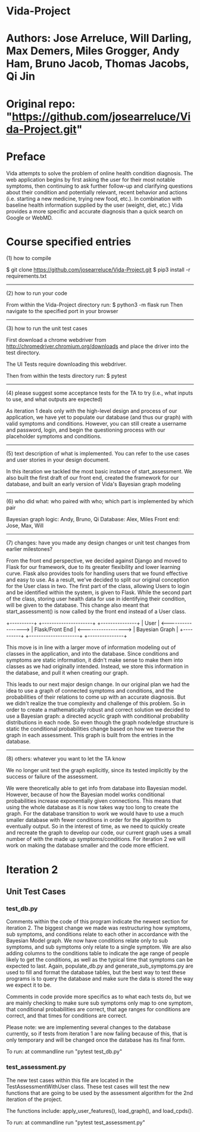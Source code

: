# Vida-Project
# Authors: Jose Arreluce, Will Darling, Max Demers, Miles Grogger, Andy Ham, Bruno Jacob, Thomas Jacobs, Qi Jin
# Original repo: "https://github.com/josearreluce/Vida-Project.git"

# Preface
Vida attempts to solve the problem of online health condition diagnosis. The web
application begins by first asking the user for their most notable symptoms, then
continuing to ask further follow-up and clarifying questions about their condition
and potentially relevant, recent behavior and actions (i.e. starting a new medicine,
trying new food, etc.). In combination with baseline health information supplied by
the user (weight, diet, etc.) Vida provides a more specific and accurate diagnosis
than a quick search on Google or WebMD.

# Course specified entries

(1) how to compile

$ git clone https://github.com/josearreluce/Vida-Project.git
$ pip3 install -r requirements.txt

---------------------------------------------------------------------------------------------------

(2) how to run your code

From within the Vida-Project directory run:
$ python3 -m flask run
Then navigate to the specified port in your browser

---------------------------------------------------------------------------------------------------

(3) how to run the unit test cases

First download a chrome webdriver from http://chromedriver.chromium.org/downloads
and place the driver into the test directory.

The UI Tests require downloading this webdriver.

Then from within the tests directory run:
$ pytest

---------------------------------------------------------------------------------------------------

(4) please suggest some acceptance tests for the TA to try (i.e., what inputs to use,
    and what outputs are expected)

As iteration 1 deals only with the high-level design and process of our application,
we have yet to populate our database (and thus our graph) with valid symptoms and conditions.
However, you can still create a username and password, login, and begin the questioning
process with our placeholder symptoms and conditions.

---------------------------------------------------------------------------------------------------

(5) text description of what is implemented. You can refer to the use cases and user stories
    in your design document.

In this iteration we tackled the most basic instance of start_assessment. We also built the
first draft of our front end, created the framework for our database, and built an early version
of Vida's Bayesian graph modeling

---------------------------------------------------------------------------------------------------

(6) who did what: who paired with who; which part is implemented by which pair

Bayesian graph logic: Andy, Bruno, Qi
Database: Alex, Miles
Front end: Jose, Max, Will

---------------------------------------------------------------------------------------------------

(7) changes: have you made any design changes or unit test changes from earlier milestones?

From the front end perspective, we decided against Django and moved to Flask for our framework,
due to its greater flexibility and lower learning curve. Flask also provides tools for handling
users that we found effective and easy to use. As a result, we've decided to split our original
conception for the User class in two. The first part of the class, allowing Users to login and
be identified within the system, is given to Flask. While the second part of the class, storing
user health data for use in identifying their condition, will be given to the database. This
change also meant that start_assessment() is now called by the front end instead of a User class.

+----------+                     +---------------------+                     +---------------+
|   User   | <-----------------> |   Flask/Front End   | <-----------------> | Bayesian Graph |
+----------+                     +---------------------+                     +---------------+

This move is in line with a larger move of information modeling out of classes in the application,
and into the database. Since conditions and symptoms are static information, it didn't make sense
to make them into classes as we had originally intended. Instead, we store this information in
the database, and pull it when creating our graph.

This leads to our next major design change. In our original plan we had the idea to use a graph of connected symptoms and conditions, and the probabilities of their relations to come up with an accurate diagnosis. But we didn't realize the true complexity and challenge of this problem. So in order to create a mathematically robust and correct solution we decided to use a Bayesian graph: a directed acyclic graph with conditional probability distributions in each node. So even though the graph node/edge structure is static the conditional probabilities change based on how we traverse the graph in each assessment. This graph is built from the entries in the database.

---------------------------------------------------------------------------------------------------

(8) others: whatever you want to let the TA know

We no longer unit test the graph explicitly, since its tested implicitly  by the success or failure
of the assessment.

We were theoretically able to get info from database into Bayesian model. However, because of how the
Bayesian model works conditional probabilities increase exponentially given connections. This means
that using the whole database as it is now takes way too long to create the graph. For the database
transition to work we would have to use a much smaller database with fewer conditions in order for
the algorithm to eventually output. So in the interest of time, as we need to quickly create and
recreate the graph to develop our code, our current graph uses a small number of with the made up
symptoms/conditions. For iteration 2 we will work on making the database smaller and the code
more efficient.

# Iteration 2

## Unit Test Cases
### test_db.py
Comments within the code of this program indicate the newest section for iteration 2. The biggest change we made was restructuring how symptoms, sub symptoms, and conditions relate to each other in accordance with the Bayesian Model graph. We now have conditions relate only to sub symptoms, and sub symptoms only relate to a single symptom. We are also adding columns to the conditions table to indicate the age range of people likely to get the conditions, as well as the typical time that symptoms can be expected to last. Again, populate_db.py and generate_sub_symptoms.py are used to fill and format the database tables, but the best way to test these programs is to query the database and make sure the data is stored the way we expect it to be.

Comments in code provide more specifics as to what each tests do, but we are mainly checking to make sure sub symptoms only map to one symptom, that conditional probabilities are correct, that age ranges for conditions are correct, and that times for conditions are correct.

Please note: we are implementing several changes to the database currently, so if tests from iteration 1 are now failing because of this, that is only temporary and will be changed once the database has its final form.

To run: at commandline run "pytest test_db.py"

### test_assessment.py
The new test cases within this file are located in the TestAssessmentWithUser class. These test cases will test
the new functions that are going to be used by the assessment algorithm for the 2nd iteration of the project.

The functions include: apply_user_features(), load_graph(), and load_cpds().

To run: at commandline run "pytest test_assessment.py"
